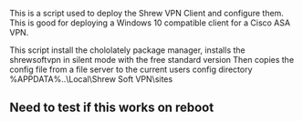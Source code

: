 This is a script used to deploy the Shrew VPN Client and configure them. This is good for deploying a Windows 10 compatible client for 
a Cisco ASA VPN.

This script install the chololately package manager, installs the shrewsoftvpn in silent mode with the free standard version
Then copies the config file from a file server to the current users config directory %APPDATA%\..\Local\Shrew Soft VPN\sites


## Need to test if this works on reboot
